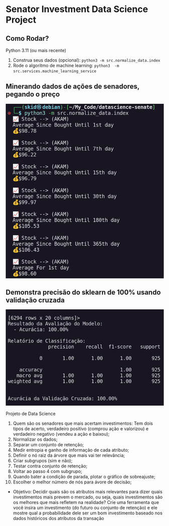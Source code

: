 # Senator Investment Data Science Project

## Como Rodar?
Python 3.11 (ou mais recente)

1. Construa seus dados (opcional):
  `python3 -m src.normalize_data.index`
2. Rode o algoritmo de machine learning:
  `python3  -m src.services.machine_learning_service`

## Minerando dados de ações de senadores, pegando o preço
<img src="https://github.com/wh1t3h47/datascience-senate/blob/master/media/data_mining.png?raw=true" alt="" />

## Demonstra precisão do sklearn de 100% usando validação cruzada
<img src="https://github.com/wh1t3h47/datascience-senate/blob/master/media/precision.png?raw=true" alt="" />

Projeto de Data Science
1. Quem são os senadores que mais acertam investimentos: Tem dois tipos de acerto, verdadeiro positivo (comprou ação e valorizou) e verdadeiro negativo (vendeu a ação e baixou);
2. Normalizar os dados;
3. Separar um conjunto de retenção; 
4. Medir entropia e ganho de informação de cada atributo;
5. Definir o nó raiz da árvore que mais vai ter relevância;
6. Criar subgrupos (sim e não);
7. Testar contra conjunto de retenção;
8. Voltar ao passo 4 com subgrupo;
9. Quando bater a condição de parada, plotar o gráfico de sobreajuste;
10. Escolher o melhor número de nós para ávore de decisão;
- Objetivo: Decidir quais são os atributos mais relevantes para dizer quais investimentos mais prevem o mercado, ou seja, quais investimentos são os melhores que mais refletem na realidade?
Crie uma ferramenta que você insira um investimento (do futuro ou conjunto de retenção) e ele mostre qual a probabilidade dele ser um bom investimento baseado nos dados históricos dos atributos da transação
